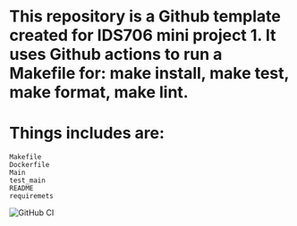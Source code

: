 # This repository is a Github template created for IDS706 mini project 1. It uses Github actions to run a Makefile for: make install, make test, make format, make lint.

# Things includes are:
    Makefile
    Dockerfile
    Main
    test_main
    README
    requiremets

![GitHub CI](https://github.com/<Kelly0604>/<IDS706>/.github/workflows/<CI.yml>/badge.svg)
